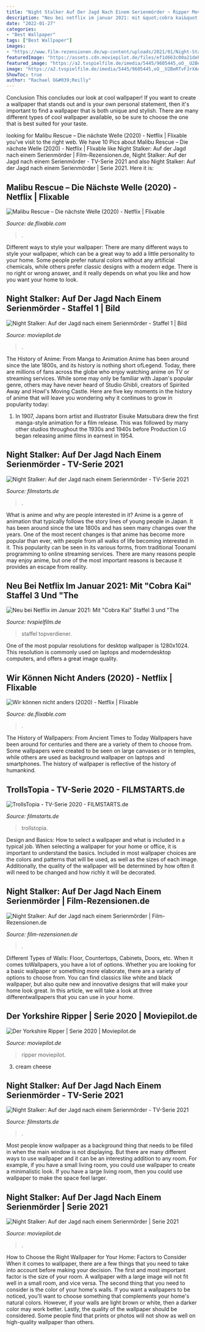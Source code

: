 ```yaml
---
title: "Night Stalker Auf Der Jagd Nach Einem Serienmörder ~ Ripper Moviepilot"
description: "Neu bei netflix im januar 2021: mit &quot;cobra kai&quot; staffel 3 und &quot;the"
date: "2022-01-27"
categories:
- "Best Wallpaper"
tags: ["Best Wallpaper"]
images:
- "https://www.film-rezensionen.de/wp-content/uploads/2021/01/Night-Stalker-355x500.jpg"
featuredImage: "https://assets.cdn.moviepilot.de/files/ef1d663c00a21deb2cd4e608657fdea62ca51db7690c5f98076cd0e6c399/fill/945/532/TheRipper_LimitedSeries_Episode2_00_29_08_12.jpeg"
featured_image: "https://a2.tvspielfilm.de/imedia/5445/9605445,oO__U2BeRTvFJrXAoWiBIB1I+Cs2xm7Fr9QTcxMojTTaq7arTDuOBx4t2eHKpAn7mCaZR9bN59yL8BlnNeRWzQ==.jpg"
image: "https://a2.tvspielfilm.de/imedia/5445/9605445,oO__U2BeRTvFJrXAoWiBIB1I+Cs2xm7Fr9QTcxMojTTaq7arTDuOBx4t2eHKpAn7mCaZR9bN59yL8BlnNeRWzQ==.jpg"
ShowToc: true
author: "Rachael O&#039;Reilly"
---
```



Conclusion
This concludes our look at cool wallpaper! If you want to create a wallpaper that stands out and is your own personal statement, then it's important to find a wallpaper that is both unique and stylish. There are many different types of cool wallpaper available, so be sure to choose the one that is best suited for your taste.

	

		
looking for Malibu Rescue – Die nächste Welle (2020) - Netflix | Flixable you've visit to the right web. We have 10 Pics about Malibu Rescue – Die nächste Welle (2020) - Netflix | Flixable like Night Stalker: Auf der Jagd nach einem Serienmörder | Film-Rezensionen.de, Night Stalker: Auf der Jagd nach einem Serienmörder - TV-Serie 2021 and also Night Stalker: Auf der Jagd nach einem Serienmörder | Serie 2021. Here it is:
		
    
## Malibu Rescue – Die Nächste Welle (2020) - Netflix | Flixable

<img loading=lazy src="https://occ-0-1490-1489.1.nflxso.net/dnm/api/v6/X194eJsgWBDE2aQbaNdmCXGUP-Y/AAAABcRdXxNqRelsJyBMh8_uPq8Wy0TQFnirsxSlKxP0n7PTKpy3w5eVvZGmQmEQ8EtdVKUXxlQiF5wAZ5sSe7dHNbAExn8.jpg?r=a71" onerror="this.onerror=null;this.src='https://tse4.mm.bing.net/th?id=OIP.DMOOWJWlXsqxmppsK5xuWwAAAA&amp;pid=15.1';" alt="Malibu Rescue – Die nächste Welle (2020) - Netflix | Flixable">

_Source: de.flixable.com_

>. 

	

Different ways to style your wallpaper:
There are many different ways to style your wallpaper, which can be a great way to add a little personality to your home. Some people prefer natural colors without any artificial chemicals, while others prefer classic designs with a modern edge. There is no right or wrong answer, and it really depends on what you like and how you want your home to look.

    
## Night Stalker: Auf Der Jagd Nach Einem Serienmörder - Staffel 1 | Bild

<img loading=lazy src="https://assets.cdn.moviepilot.de/files/a96ccede9fb1e6a0dda9d8f8871394d1f703a000bf35d2aea5febd64891a/limit/2048/2000/NightStalker_TheHuntforaSerialKiller_LimitedSeries_Episode4_00_03_39_03.jpg" onerror="this.onerror=null;this.src='https://tse3.mm.bing.net/th?id=OIP.uOXi3tbOFBWNW5hmSSFxIgHaEK&amp;pid=15.1';" alt="Night Stalker: Auf der Jagd nach einem Serienmörder - Staffel 1 | Bild">

_Source: moviepilot.de_

>. 

	

The History of Anime: From Manga to Animation
Anime has been around since the late 1800s, and its history is nothing short ofLegend. Today, there are millions of fans across the globe who enjoy watching anime on TV or streaming services. While some may only be familiar with Japan's popular genre, others may have never heard of Studio Ghibli, creators of Spirited Away and Howl's Moving Castle. Here are five key moments in the history of anime that will leave you wondering why it continues to grow in popularity today:
1) In 1907, Japans born artist and illustrator Eisuke Matsubara drew the first manga-style animation for a film release. This was followed by many other studios throughout the 1930s and 1940s before Production I.G began releasing anime films in earnest in 1954.

    
## Night Stalker: Auf Der Jagd Nach Einem Serienmörder - TV-Serie 2021

<img loading=lazy src="https://de.web.img3.acsta.net/c_300_300/pictures/20/12/28/19/28/2537989.jpg" onerror="this.onerror=null;this.src='https://tse4.mm.bing.net/th?id=OIP.cfl269_tfbbnnrMcPVN91AAAAA&amp;pid=15.1';" alt="Night Stalker: Auf der Jagd nach einem Serienmörder - TV-Serie 2021">

_Source: filmstarts.de_

>. 

	

What is anime and why are people interested in it?
Anime is a genre of animation that typically follows the story lines of young people in Japan. It has been around since the late 1800s and has seen many changes over the years. One of the most recent changes is that anime has become more popular than ever, with people from all walks of life becoming interested in it. This popularity can be seen in its various forms, from traditional Toonami programming to online streaming services. There are many reasons people may enjoy anime, but one of the most important reasons is because it provides an escape from reality.

    
## Neu Bei Netflix Im Januar 2021: Mit &quot;Cobra Kai&quot; Staffel 3 Und &quot;The

<img loading=lazy src="https://a2.tvspielfilm.de/imedia/5445/9605445,oO__U2BeRTvFJrXAoWiBIB1I+Cs2xm7Fr9QTcxMojTTaq7arTDuOBx4t2eHKpAn7mCaZR9bN59yL8BlnNeRWzQ==.jpg" onerror="this.onerror=null;this.src='https://tse2.mm.bing.net/th?id=OIP.WbNkH7opLjd-HGtitiQh9gHaE4&amp;pid=15.1';" alt="Neu bei Netflix im Januar 2021: Mit &quot;Cobra Kai&quot; Staffel 3 und &quot;The">

_Source: tvspielfilm.de_

>staffel topverdiener. 

	

One of the most popular resolutions for desktop wallpaper is 1280x1024. This resolution is commonly used on laptops and moderndesktop computers, and offers a great image quality.

    
## Wir Können Nicht Anders (2020) - Netflix | Flixable

<img loading=lazy src="https://occ-0-1490-1489.1.nflxso.net/dnm/api/v6/X194eJsgWBDE2aQbaNdmCXGUP-Y/AAAABY2aASf0Z5yLg892Y6xw_gqEkSa80flw1Z_BNi89bDDgozCUCZBRe39UZCWTLwEjVwAqDs9-BZ9G98K8Lk7yXlIv21FKX0tg3D7XINbtmZ_gkpeXsmgt37NLlOx7Hg.jpg?r=130" onerror="this.onerror=null;this.src='https://tse2.mm.bing.net/th?id=OIP.zvtpp_PJtgYnv69Ir_7pagHaEK&amp;pid=15.1';" alt="Wir können nicht anders (2020) - Netflix | Flixable">

_Source: de.flixable.com_

>. 

	

The History of Wallpapers: From Ancient Times to Today
Wallpapers have been around for centuries and there are a variety of them to choose from. Some wallpapers were created to be seen on large canvases or in temples, while others are used as background wallpaper on laptops and smartphones. The history of wallpaper is reflective of the history of humankind.

    
## TrollsTopia - TV-Serie 2020 - FILMSTARTS.de

<img loading=lazy src="http://de.web.img3.acsta.net/r_640_360/videothumbnails/20/11/10/07/59/5015149.png" onerror="this.onerror=null;this.src='https://tse4.mm.bing.net/th?id=OIP.SsLa13bPfA7DjlDqEIb3ngHaEK&amp;pid=15.1';" alt="TrollsTopia - TV-Serie 2020 - FILMSTARTS.de">

_Source: filmstarts.de_

>trollstopia. 

	

Design and Basics: How to select a wallpaper and what is included in a typical job.
When selecting a wallpaper for your home or office, it is important to understand the basics. Included in most wallpaper choices are the colors and patterns that will be used, as well as the sizes of each image. Additionally, the quality of the wallpaper will be determined by how often it will need to be changed and how richly it will be decorated.

    
## Night Stalker: Auf Der Jagd Nach Einem Serienmörder | Film-Rezensionen.de

<img loading=lazy src="https://www.film-rezensionen.de/wp-content/uploads/2021/01/Night-Stalker-355x500.jpg" onerror="this.onerror=null;this.src='https://tse2.mm.bing.net/th?id=OIP.U_StMEA1Ta7MC0LOhFOtcQAAAA&amp;pid=15.1';" alt="Night Stalker: Auf der Jagd nach einem Serienmörder | Film-Rezensionen.de">

_Source: film-rezensionen.de_

>. 

	

Different Types of Walls: Floor, Countertops, Cabinets, Doors, etc.
When it comes toWallpapers, you have a lot of options. Whether you are looking for a basic wallpaper or something more elaborate, there are a variety of options to choose from. You can find classics like white and black wallpaper, but also quite new and innovative designs that will make your home look great. In this article, we will take a look at three differentwallpapers that you can use in your home.

    
## Der Yorkshire Ripper | Serie 2020 | Moviepilot.de

<img loading=lazy src="https://assets.cdn.moviepilot.de/files/ef1d663c00a21deb2cd4e608657fdea62ca51db7690c5f98076cd0e6c399/fill/945/532/TheRipper_LimitedSeries_Episode2_00_29_08_12.jpeg" onerror="this.onerror=null;this.src='https://tse1.mm.bing.net/th?id=OIP.-il47gVOxz9uSeHBKaC7RgHaEK&amp;pid=15.1';" alt="Der Yorkshire Ripper | Serie 2020 | Moviepilot.de">

_Source: moviepilot.de_

>ripper moviepilot. 

	

3. cream cheese 

    
## Night Stalker: Auf Der Jagd Nach Einem Serienmörder - TV-Serie 2021

<img loading=lazy src="http://de.web.img3.acsta.net/c_300_300/pictures/21/01/30/19/07/5705724.jpg" onerror="this.onerror=null;this.src='https://tse2.mm.bing.net/th?id=OIP.ScnhNg4uoKdQoQpgCmKxygAAAA&amp;pid=15.1';" alt="Night Stalker: Auf der Jagd nach einem Serienmörder - TV-Serie 2021">

_Source: filmstarts.de_

>. 

	

Most people know wallpaper as a background thing that needs to be filled in when the main window is not displaying. But there are many different ways to use wallpaper and it can be an interesting addition to any room. For example, if you have a small living room, you could use wallpaper to create a minimalistic look. If you have a large living room, then you could use wallpaper to make the space feel larger.

    
## Night Stalker: Auf Der Jagd Nach Einem Serienmörder | Serie 2021

<img loading=lazy src="https://assets.cdn.moviepilot.de/files/879bc2adc8e5373f2069ac8af0763d39c827f32afdf66229e3e2c440cdff/limit/768/2000/NightStalker_TheHuntforaSerialKiller_LimitedSeries_Episode1_00_08_15_14.jpg" onerror="this.onerror=null;this.src='https://tse1.mm.bing.net/th?id=OIP.3LuwrRT5ctS9udusb_nEjwHaEK&amp;pid=15.1';" alt="Night Stalker: Auf der Jagd nach einem Serienmörder | Serie 2021">

_Source: moviepilot.de_

>. 

	

How to Choose the Right Wallpaper for Your Home: Factors to Consider
When it comes to wallpaper, there are a few things that you need to take into account before making your decision. The first and most important factor is the size of your room. A wallpaper with a large image will not fit well in a small room, and vice versa. 
The second thing that you need to consider is the color of your home's walls. If you want a wallpapers to be noticed, you'll want to choose something that complements your home's natural colors. However, if your walls are light brown or white, then a darker color may work better. 
Lastly, the quality of the wallpaper should be considered. Some people find that prints or photos will not show as well on high-quality wallpaper than others.

